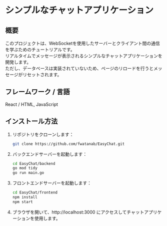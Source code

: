 # シンプルなチャットアプリケーション

## 概要

このプロジェクトは、WebSocketを使用したサーバーとクライアント間の通信を学ぶためのチュートリアルです。  
リアルタイムでメッセージが表示されるシンプルなチャットアプリケーションを開発します。  
ただし、データベースは実装されていないため、ページのリロードを行うとメッセージがリセットされます。

## フレームワーク / 言語

React / HTML, JavaScript

## インストール方法

1. リポジトリをクローンします：

   ```bash
   git clone https://github.com/fwatanab/EasyChat.git

2. バックエンドサーバーを起動します：

   ```bash
   cd EasyChat/backend
   go mod tidy
   go run main.go
   
3. フロントエンドサーバーを起動します：

   ```bash
   cd EasyChat/frontend
   npm install
   npm start

4. ブラウザを開いて、http://localhost:3000 にアクセスしてチャットアプリケーションを使用します。
